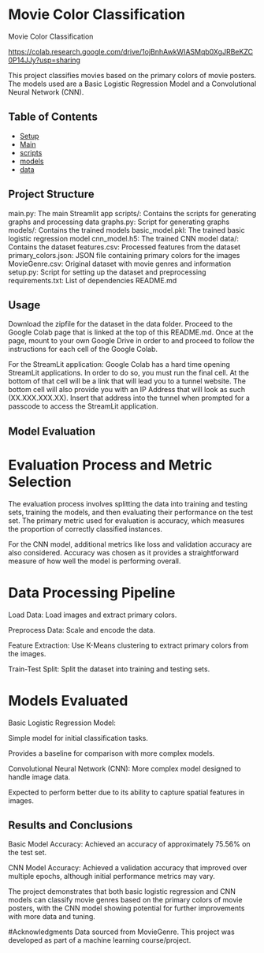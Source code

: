 # Movie Color Classification

Movie Color Classification

https://colab.research.google.com/drive/1ojBnhAwkWIASMqb0XgJRBeKZC0P14JJy?usp=sharing


This project classifies movies based on the primary colors of movie posters. The models used are a Basic Logistic Regression Model and a Convolutional Neural Network (CNN).


## Table of Contents

- [Setup](#setup)
- [Main](#main)
- [scripts](#scripts)
- [models](#models)
- [data](#data)

## Project Structure

main.py: The main Streamlit app
scripts/: Contains the scripts for generating graphs and processing data
graphs.py: Script for generating graphs
models/: Contains the trained models
basic_model.pkl: The trained basic logistic regression model
cnn_model.h5: The trained CNN model
data/: Contains the dataset
features.csv: Processed features from the dataset
primary_colors.json: JSON file containing primary colors for the images
MovieGenre.csv: Original dataset with movie genres and information
setup.py: Script for setting up the dataset and preprocessing
requirements.txt: List of dependencies
README.md


## Usage

Download the zipfile for the dataset in the data folder. Proceed to the Google Colab page that is linked at the top of this README.md. Once at the page, mount to your own Google Drive in order to and proceed to follow the instructions for each cell of the Google Colab. 

For the StreamLit application: Google Colab has a hard time opening StreamLit applications. In order to do so, you must run the final cell. At the bottom of that cell will be a link that will lead you to a tunnel website. The bottom cell will also provide you with an IP Address that will look as such (XX.XXX.XXX.XX). Insert that address into the tunnel when prompted for a passcode to access the StreamLit application.


## Model Evaluation


# Evaluation Process and Metric Selection

The evaluation process involves splitting the data into training and testing sets, training the models, and then evaluating their performance on the test set. The primary metric used for evaluation is accuracy, which measures the proportion of correctly classified instances.

For the CNN model, additional metrics like loss and validation accuracy are also considered. Accuracy was chosen as it provides a straightforward measure of how well the model is performing overall.


# Data Processing Pipeline

Load Data: Load images and extract primary colors.

Preprocess Data: Scale and encode the data.

Feature Extraction: Use K-Means clustering to extract primary colors from the images.

Train-Test Split: Split the dataset into training and testing sets.


# Models Evaluated

Basic Logistic Regression Model:

Simple model for initial classification tasks.

Provides a baseline for comparison with more complex models.

Convolutional Neural Network (CNN):
More complex model designed to handle image data.

Expected to perform better due to its ability to capture spatial features in images.


## Results and Conclusions
Basic Model Accuracy: Achieved an accuracy of approximately 75.56% on the test set.

CNN Model Accuracy: Achieved a validation accuracy that improved over multiple epochs, although initial performance metrics may vary.

The project demonstrates that both basic logistic regression and CNN models can classify movie genres based on the primary colors of movie posters, with the CNN model showing potential for further improvements with more data and tuning.


#Acknowledgments
Data sourced from MovieGenre.
This project was developed as part of a machine learning course/project.
